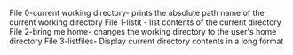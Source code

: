 File 0-current working directory- prints the absolute path name of the current working directory
File 1-listit - list contents of the current directory
File 2-bring me home- changes the working directory to the user's home directory
File 3-listfiles- Display current directory contents in a long format
